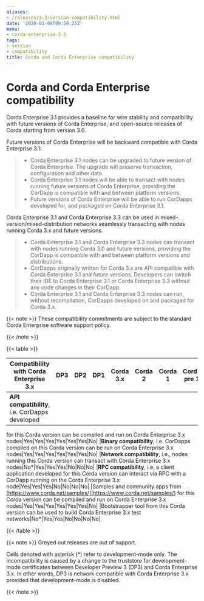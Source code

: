 ```yaml
---
aliases:
- /releases/3.3/version-compatibility.html
date: '2020-01-08T09:59:25Z'
menu:
- corda-enterprise-3-3
tags:
- version
- compatibility
title: Corda and Corda Enterprise compatibility
---
```



# Corda and Corda Enterprise compatibility

Corda Enterprise 3.1 provides a baseline for wire stability and compatibility with future versions of Corda Enterprise, and open-source releases of Corda starting from version 3.0.

Future versions of Corda Enterprise will be backward compatible with Corda Enterprise 3.1:

> 
> 
> * Corda Enterprise 3.1 nodes can be upgraded to future version of Corda Enterprise. The upgrade will preserve transaction, configuration and other data.
> * Corda Enterprise 3.1 nodes will be able to transact with nodes running future versions of Corda Enterprise, providing the CorDapp is compatible with and between platform versions.
> * Future versions of Corda Enterprise will be able to run CorDapps developed for, and packaged on Corda Enterprise 3.1.


Corda Enterprise 3.1 and Corda Enterprise 3.3 can be used in mixed-version/mixed-distribution networks seamlessly transacting with nodes running Corda 3.x and future versions.

> 
> 
> * Corda Enterprise 3.1 and Corda Enterprise 3.3 nodes can transact with nodes running Corda 3.0 and future versions, providing the CorDapp is compatible with and between platform versions and distributions.
> * CorDapps originally written for Corda 3.x are API compatible with Corda Enterprise 3.1 and future versions.
> Developers can switch their IDE to Corda Enterprise 3.1 or Corda Enterprise 3.3 without any code changes in their CorDapp.
> * Corda Enterprise 3.1 and Corda Enterprise 3.3 nodes can run, without recompilation, CorDapps developed on and packaged for Corda 3.x.


{{< note >}}
These compatibility commitments are subject to the standard Corda Enterprise software support policy.

{{< /note >}}

{{< table >}}

|Compatibility with Corda Enterprise 3.x|DP3|DP2|DP1|Corda 3.x|Corda 2|Corda 1|Corda pre 1|
|------------------------------------------------|-------------|---------------|---------------|------------------|-----------------|-----------------|---------------------|
|**API compatibility**, i.e. CorDapps developed
for this Corda version can be compiled and run
on Corda Enterprise 3.x nodes|Yes|Yes|Yes|Yes|Yes|Yes|No|
|**Binary compatibility**, i.e. CorDapps
compiled on this Corda version can be run on
Corda Enterprise 3.x nodes|Yes|Yes|Yes|Yes|Yes|Yes|No|
|**Network compatibility**, i.e., nodes running
this Corda version can transact with Corda
Enterprise 3.x nodes|No*|Yes|Yes|Yes|No|No|No|
|**RPC compatibility**, i.e, a client
application developed for this Corda version
can interact via RPC with a CorDapp running on
the Corda Enterprise 3.x node|Yes|Yes|Yes|No|No|No|No|
|Samples and community apps from
[https://www.corda.net/samples/](https://www.corda.net/samples/) for this Corda
version can be compiled and run on Corda
Enterprise 3.x nodes|Yes|Yes|Yes|Yes|Yes|Yes|No|
|Bootstrapper tool from this Corda version can
be used to build Corda Enterprise 3.x test
networks|No*|Yes|Yes|No|No|No|No|

{{< /table >}}

{{< note >}}
Greyed out releases are out of support.

Cells denoted with asterisk (*) refer to development-mode only. The incompatibility is caused by a change to the truststore for development-mode certificates between
Developer Preview 3 (DP3) and Corda Enterprise 3.x. In other words, DP3 is network compatible with Corda Enterprise 3.x provided that development-mode is disabled.

{{< /note >}}
